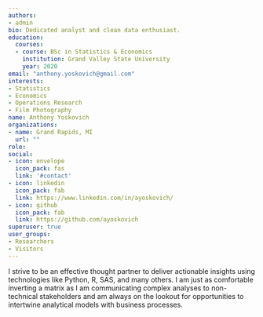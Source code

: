 ```yaml
---
authors:
- admin
bio: Dedicated analyst and clean data enthusiast.
education:
  courses:
  - course: BSc in Statistics & Economics
    institution: Grand Valley State University
    year: 2020
email: "anthony.yoskovich@gmail.com"
interests:
- Statistics
- Economics
- Operations Research
- Film Photography
name: Anthony Yoskovich
organizations:
- name: Grand Rapids, MI
  url: ""
role: 
social:
- icon: envelope
  icon_pack: fas
  link: '#contact'
- icon: linkedin
  icon_pack: fab
  link: https://www.linkedin.com/in/ayoskovich/
- icon: github
  icon_pack: fab
  link: https://github.com/ayoskovich
superuser: true
user_groups:
- Researchers
- Visitors
---
```


I strive to be an effective thought partner to deliver actionable insights using technologies like Python, R, SAS, and many others. I am just as comfortable inverting a matrix as I am communicating complex analyses to non-technical stakeholders and am always on the lookout for opportunities to intertwine analytical models with business processes.